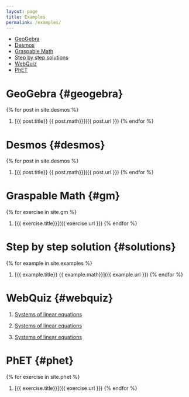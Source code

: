 ```yaml
---
layout: page
title: Examples
permalink: /examples/
---
```


- [GeoGebra](#geogebra)
- [Desmos](#desmos)
- [Graspable Math](#gm)
- [Step by step solutions](#solutions)
- [WebQuiz](#webquiz)
- [PhET](#phet)

# GeoGebra {#geogebra}

{% for post in site.desmos %}
1. [{{ post.title}} {{ post.math}}]({{ post.url }})
{% endfor %}

# Desmos {#desmos}

{% for post in site.desmos %}
1. [{{ post.title}} {{ post.math}}]({{ post.url }})
{% endfor %}

# Graspable Math {#gm}

{% for exercise in site.gm %}
1. [{{ exercise.title}}]({{ exercise.url }})
{% endfor %}

# Step by step solution {#solutions}

{% for example in site.examples %}
1. [{{ example.title}} {{ example.math}}]({{ example.url }})
{% endfor %}

# WebQuiz {#webquiz}

1. [Systems of linear equations](https://jordanbell.info/WebQuiz/wq1.html)

1. [Systems of linear equations](https://jordanbell.info/WebQuiz/wq2.html)

1. [Systems of linear equations](https://jordanbell.info/WebQuiz/wq3.html)

# PhET {#phet}

{% for exercise in site.phet %}
1. [{{ exercise.title}}]({{ exercise.url }})
{% endfor %}